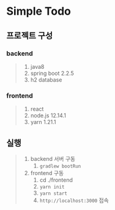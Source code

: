 # Simple Todo

## 프로젝트 구성
### backend
> 1. java8
> 2. spring boot 2.2.5
> 3. h2 database

### frontend
> 1. react
> 2. node.js 12.14.1
> 3. yarn 1.21.1


## 실행
> 1. backend 서버 구동
>     1. ```gradlew bootRun```
> 2. frontend 구동
>     1. cd ./frontend
>     2. ```yarn init```
>     3. ```yarn start```
>     4. ```http://localhost:3000``` 접속